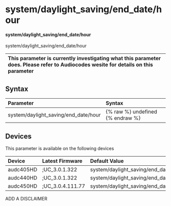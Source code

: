﻿---
description: system/daylight_saving/end_date/hour
search:
    keywords: ['system','daylight_saving','end_date','hour']
---

# system/daylight_saving/end_date/hour

#### system/daylight_saving/end_date/hour

system/daylight_saving/end_date/hour


| This parameter is currently investigating what this parameter does. Please refer to Audiocodes wesite for details on this parameter | 
| :--- |

## Syntax
| Parameter | Syntax |
| :--- | :--- |
|system/daylight_saving/end_date/hour | {% raw %} undefined {% endraw %}|

## Devices
This parameter is available on the following devices

| Device | Latest Firmware | Default Value |
|:---|:---|:---|
| audc405HD | ;UC_3.0.1.322 | system/daylight_saving/end_date/hour=2 
| audc440HD | ;UC_3.0.1.322 | system/daylight_saving/end_date/hour=2 
| audc450HD | ;UC_3.0.4.111.77 | system/daylight_saving/end_date/hour=2 

ADD A DISCLAIMER
